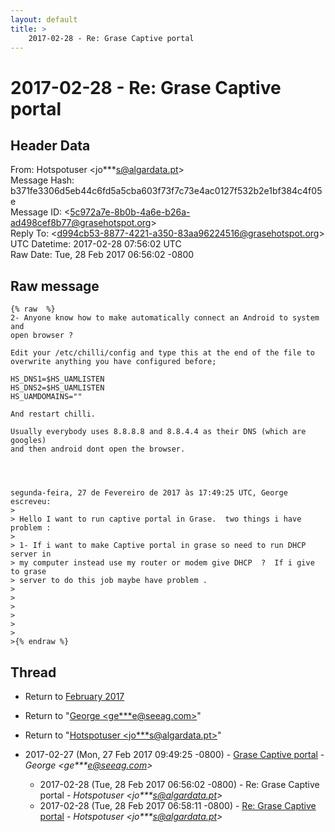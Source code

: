 ```yaml
---
layout: default
title: >
    2017-02-28 - Re: Grase Captive portal
---
```


# 2017-02-28 - Re: Grase Captive portal

## Header Data

From: Hotspotuser \<jo***s@algardata.pt\><br>
Message Hash: b371fe3306d5eb44c6fd5a5cba603f73f7c73e4ac0127f532b2e1bf384c4f05e<br>
Message ID: \<5c972a7e-8b0b-4a6e-b26a-ad498cef8b77@grasehotspot.org\><br>
Reply To: \<d994cb53-8877-4221-a350-83aa96224516@grasehotspot.org\><br>
UTC Datetime: 2017-02-28 07:56:02 UTC<br>
Raw Date: Tue, 28 Feb 2017 06:56:02 -0800<br>

## Raw message

```
{% raw  %}
2- Anyone know how to make automatically connect an Android to system and 
open browser ?

Edit your /etc/chilli/config and type this at the end of the file to 
overwrite anything you have configured before;

HS_DNS1=$HS_UAMLISTEN
HS_DNS2=$HS_UAMLISTEN
HS_UAMDOMAINS=""

And restart chilli.

Usually everybody uses 8.8.8.8 and 8.8.4.4 as their DNS (which are googles) 
and then android dont open the browser.




segunda-feira, 27 de Fevereiro de 2017 às 17:49:25 UTC, George escreveu:
>
> Hello I want to run captive portal in Grase.  two things i have problem :
>
> 1- If i want to make Captive portal in grase so need to run DHCP server in 
> my computer instead use my router or modem give DHCP  ?  If i give to grase 
> server to do this job maybe have problem . 
>
>
>
>  
>
>
>{% endraw %}
```

## Thread

+ Return to [February 2017](/archive/2017/02)

+ Return to "[George <ge***e<span>@</span>seeag.com>](/authors/ge___e_at_seeag_com)"
+ Return to "[Hotspotuser <jo***s<span>@</span>algardata.pt>](/authors/jo___s_at_algardata_pt)"

+ 2017-02-27 (Mon, 27 Feb 2017 09:49:25 -0800) - [Grase Captive portal](/archive/2017/02/8c9593a786f8801a25a68a12ecbd5828cf31fdf65ca36a05059bda2b6d257af6) - _George \<ge***e@seeag.com\>_
  + 2017-02-28 (Tue, 28 Feb 2017 06:56:02 -0800) - Re: Grase Captive portal - _Hotspotuser \<jo***s@algardata.pt\>_
  + 2017-02-28 (Tue, 28 Feb 2017 06:58:11 -0800) - [Re: Grase Captive portal](/archive/2017/02/d259b70c18b01f3f22001ad8078014c9fca48ff6cb4daa3c65022d8fdf6a65e7) - _Hotspotuser \<jo***s@algardata.pt\>_

